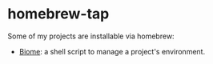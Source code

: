 # homebrew-tap
Some of my projects are installable via homebrew:
- [Biome](https://github.com/1egoman/biome): a shell script to manage a project's environment.
